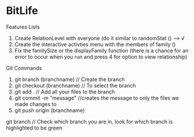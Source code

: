 # BitLife

Features Lists
1. Create RelationLevel with everyone (do it similar to randomStat () --> √
2. Create the interactive activties menu with the members of family ()
3. Fix the familySize or the displayFamily function (there is a chance for an error to occur when you run and press 4 for option to view relationship)
 


Git Commands
1. git branch (branchname)  // Create the branch
2. git checkout (branchname) // To select the branch
3. git add . // Add all your files to the branch
4. git commit -m "message" //creates the message to only the files we made changes to
5. git push origin (branchname)

git branch // Check which branch you are in, look for which branch is highlighted to be green




